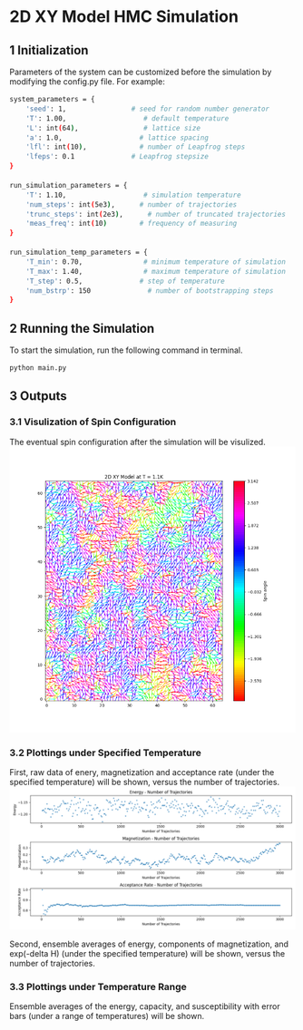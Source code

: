 # 2D XY Model HMC Simulation

## 1 Initialization
Parameters of the system can be customized before the simulation by modifying the config.py file. For example:

```bash
system_parameters = {
    'seed': 1,                # seed for random number generator
    'T': 1.00,                   # default temperature
    'L': int(64),                # lattice size
    'a': 1.0,                   # lattice spacing
    'lfl': int(10),             # number of Leapfrog steps
    'lfeps': 0.1              # Leapfrog stepsize
}

run_simulation_parameters = {
    'T': 1.10,                   # simulation temperature
    'num_steps': int(5e3),      # number of trajectories
    'trunc_steps': int(2e3),      # number of truncated trajectories
    'meas_freq': int(10)        # frequency of measuring
}

run_simulation_temp_parameters = {
    'T_min': 0.70,               # minimum temperature of simulation
    'T_max': 1.40,               # maximum temperature of simulation
    'T_step': 0.5,              # step of temperature
    'num_bstrp': 150              # number of bootstrapping steps
}
```

## 2 Running the Simulation

To start the simulation, run the following command in terminal.

```bash
python main.py
```

## 3 Outputs

### 3.1 Visulization of Spin Configuration
The eventual spin configuration after the simulation will be visulized.
![Figure_1](figures/Figure_1.png)

### 3.2 Plottings under Specified Temperature
First, raw data of enery, magnetization and acceptance rate (under the specified temperature) will be shown, versus the number of trajectories.
![Figure_2](figures/Figure_2.png)

Second, ensemble averages of energy, components of magnetization, and exp(-delta H) (under the specified temperature) will be shown, versus the number of trajectories.

### 3.3 Plottings under Temperature Range
Ensemble averages of the energy, capacity, and susceptibility with error bars (under a range of temperatures) will be shown.
